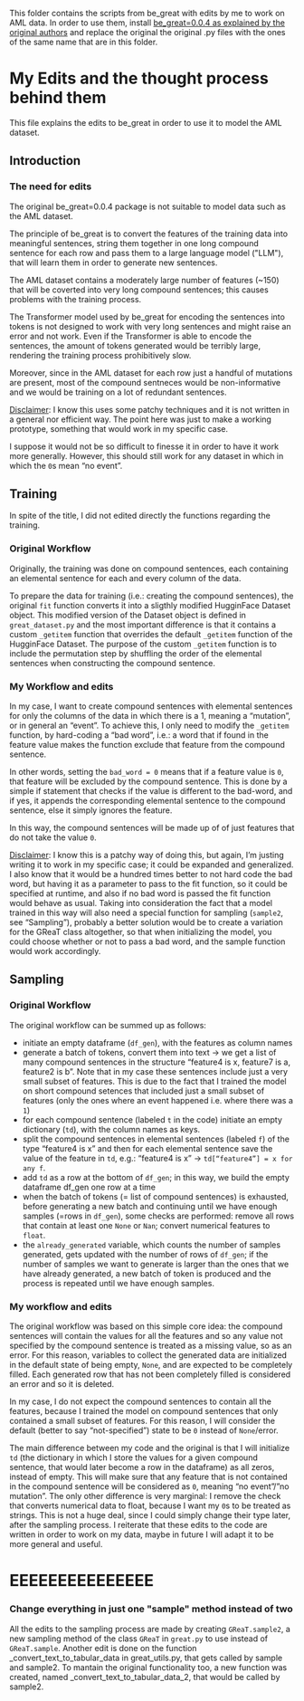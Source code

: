 This folder contains the scripts from be_great with edits by me to work on AML data.
In order to use them, install [be_great=0.0.4 as explained by the original authors](https://github.com/kathrinse/be_great/tree/main) and replace the original the original .py files with the ones of the same name that are in this folder.


# My Edits and the thought process behind them

This file explains the edits to be_great in order to use it to model the AML dataset.

## Introduction

### The need for edits

The original be_great=0.0.4 package is not suitable to model data such as the AML dataset. 

The principle of be_great is to convert the features of the training data into meaningful sentences, string them together in one long compound sentence for each row and pass them to a large language model ("LLM"), that will learn them in order to generate new sentences.

The AML dataset contains a moderately large number of features (~150) that will be coverted into very long compound sentences;  this causes problems with the training process.  

The Transformer model used by be_great for encoding the sentences into tokens is not designed to work with very long sentences and might raise an error and not work. Even if the Transformer is able to encode the sentences, the amount of tokens generated would be terribly large, rendering the training process prohibitively slow.

Moreover, since in the AML dataset for each row just a handful of mutations are present, most of the compound sentneces would be non-informative and we would be training on a lot of redundant sentences.


<ins>Disclaimer</ins>: I know this uses some patchy techniques and it is not written in a general nor efficient way. The point here was just to make a working prototype, something that would work in my specific case.

I suppose it would not be so difficult to finesse it in order to have it work more generally. However, this should still work for any dataset in which in which the ```0```s mean “no event”.

## Training  
In spite of the title, I did not edited directly the functions regarding the training. 

### Original Workflow
Originally, the training was done on compound sentences, each containing an elemental sentence for each and every column of the data. 

To prepare the data for training (i.e.: creating the compound sentences), the original ```fit``` function converts it into a sligthly modified HugginFace Dataset object. This modified version of the Dataset object is defined in ```great_dataset.py``` and the most important difference is that it contains a custom ```_getitem``` function that overrides the default ```_getitem``` function of the HugginFace Dataset.
The purpose of the custom ```_getitem``` function is to include the permutation step by shuffling the order of the elemental sentences when constructing the compound sentence.

### My Workflow and edits
In my case, I want to create compound sentences with elemental sentences for only the columns of the data in which there is a 1, meaning a “mutation”, or in general an “event”. 
To achieve this, I only need to modify the ```_getitem``` function, by hard-coding a “bad word”, i.e.: a word that if found in the feature value makes the function exclude that feature from the compound sentence. 

In other words, setting the ```bad_word = 0``` means that if a feature value is ```0```, that feature will be excluded by the compound sentence. This is done by a simple if statement that checks if the value is different to the bad-word, and if yes, it appends the corresponding elemental sentence to the compound sentence, else it simply ignores the feature.

In this way, the compound sentences will be made up of of just features that do not take the value ```0```. 

<ins>Disclaimer</ins>: I know this is a patchy way of doing this, but again, I’m justing writing it to work in my specific case; it could be expanded and generalized.
I also know that it would be a hundred times better to not hard code the bad word, but having it as a parameter to pass to the fit function, so it could be specified at runtime, and also if no bad word is passed the fit function would behave as usual. Taking into consideration the fact that a model trained in this way will also need a special function for sampling (```sample2```, see “Sampling”), probably a better solution would be to create a variation for the GReaT class altogether, so that when initializing the model, you could choose whether or not to pass a bad word, and the sample function would work accordingly. 

## Sampling 
### Original Workflow
The original workflow can be summed up as follows:
- initiate an empty dataframe (```df_gen```), with the features as column names
- generate a batch of tokens, convert them into text → we get a list of many compound sentences in the structure “feature4 is x, feature7 is a, feature2 is b”. Note that in my case these sentences include just a very small subset of features. This is due to the fact that I trained the model on short compound setences that included just a small subset of features (only the ones where an event happened i.e. where there was a ```1```) 
- for each compound sentence (labeled ```t``` in the code) initiate an empty dictionary (```td```), with the column names as keys.
- split the compound sentences in elemental sentences (labeled ```f```) of the type “feature4 is x” and then for each elemental sentence save the value of the feature in ```td```, e.g.: “feature4 is x” → ```td[“feature4”] = x for any f```.
- add ```td``` as a row at the bottom of ```df_gen```; in this way, we build the empty dataframe df_gen one row at a time
- when the batch of tokens (= list of compound sentences) is exhausted, before generating a new batch and continuing until we have enough samples (=rows in ```df_gen```), some checks are performed: remove all rows that contain at least one ```None``` or ```Nan```; convert numerical features to ```float```.
- the ```already_generated``` variable, which counts the number of samples generated, gets updated with the number of rows of ```df_gen```; if the number of samples we want to generate is larger than the ones that we have already generated, a new batch of token is produced and the process is repeated until we have enough samples.

### My workflow and edits
The original workflow was based on this simple core idea: the compound sentences will contain the values for all the features and so any value not specified by the compound sentence is treated as a missing value, so as an error. For this reason, variables to collect the generated data are initialized in the default state of being empty, ```None```, and are expected to be completely filled. Each generated row that has not been completely filled is considered an error and so it is deleted. 

In my case, I do not expect the compound sentences to contain all the features, because I trained the model on compound sentences that only contained a small subset of features. For this reason, I will consider the default (better to say “not-specified”) state to be ```0``` instead of ```None```/error. 

The main difference between my code and the original is that I will initialize ```td``` (the dictionary in which I store the values for a given compound sentence, that would later become a row in the dataframe) as all zeros, instead of empty. This will make sure that any feature that is not contained in the compound sentence will be considered as ```0```, meaning “no event”/”no mutation”. 
The only other difference is very marginal: I remove the check that converts numerical data to float, because I want my ```0```s to be treated as strings. This is not a huge deal, since I could simply change their type later, after the sampling process.
I reiterate that these edits to the code are written in order to work on my data, maybe in future I will adapt it to be more general and useful. 


# EEEEEEEEEEEEEEE
### Change everything in just one "sample" method instead of two
All the edits to the sampling process are made by creating ```GReaT.sample2```, a new sampling method of the class ```GReaT``` in ```great.py``` to use instead of ```GReaT.sample```. Another edit is done on the function _convert_text_to_tabular_data in great_utils.py, that gets called by sample and sample2. To mantain the original functionality too, a new function was created, named _convert_text_to_tabular_data_2, that would be called by sample2. 	
